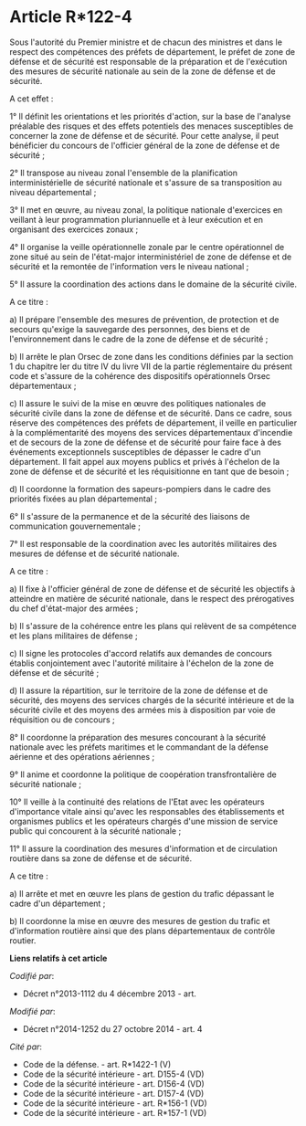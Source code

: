 # Article R*122-4

Sous l'autorité du Premier ministre et de chacun des ministres et dans le respect des compétences des préfets de département,
le préfet de zone de défense et de sécurité est responsable de la préparation et de l'exécution des mesures de sécurité
nationale au sein de la zone de défense et de sécurité. 

A cet effet : 

1° Il définit les orientations et les priorités d'action, sur la base de l'analyse préalable des risques et des effets
potentiels des menaces susceptibles de concerner la zone de défense et de sécurité. Pour cette analyse, il peut bénéficier du
concours de l'officier général de la zone de défense et de sécurité ; 

2° Il transpose au niveau zonal l'ensemble de la planification interministérielle de sécurité nationale et s'assure de sa
transposition au niveau départemental ; 

3° Il met en œuvre, au niveau zonal, la politique nationale d'exercices en veillant à leur programmation pluriannuelle et à
leur exécution et en organisant des exercices zonaux ; 

4° Il organise la veille opérationnelle zonale par le centre opérationnel de zone situé au sein de l'état-major
interministériel de zone de défense et de sécurité et la remontée de l'information vers le niveau national ; 

5° Il assure la coordination des actions dans le domaine de la sécurité civile. 

A ce titre : 

a) Il prépare l'ensemble des mesures de prévention, de protection et de secours qu'exige la sauvegarde des personnes, des
biens et de l'environnement dans le cadre de la zone de défense et de sécurité ; 

b) Il arrête le plan Orsec de zone dans les conditions définies par la section 1 du chapitre Ier du titre IV du livre VII de
la partie réglementaire du présent code et s'assure de la cohérence des dispositifs opérationnels Orsec départementaux ; 

c) Il assure le suivi de la mise en œuvre des politiques nationales de sécurité civile dans la zone de défense et de
sécurité. Dans ce cadre, sous réserve des compétences des préfets de département, il veille en particulier à la
complémentarité des moyens des services départementaux d'incendie et de secours de la zone de défense et de sécurité pour
faire face à des événements exceptionnels susceptibles de dépasser le cadre d'un département. Il fait appel aux moyens
publics et privés à l'échelon de la zone de défense et de sécurité et les réquisitionne en tant que de besoin ; 

d) Il coordonne la formation des sapeurs-pompiers dans le cadre des priorités fixées au plan départemental ; 

6° Il s'assure de la permanence et de la sécurité des liaisons de communication gouvernementale ; 

7° Il est responsable de la coordination avec les autorités militaires des mesures de défense et de sécurité nationale. 

A ce titre : 

a) Il fixe à l'officier général de zone de défense et de sécurité les objectifs à atteindre en matière de sécurité nationale,
dans le respect des prérogatives du chef d'état-major des armées ; 

b) Il s'assure de la cohérence entre les plans qui relèvent de sa compétence et les plans militaires de défense ; 

c) Il signe les protocoles d'accord relatifs aux demandes de concours établis conjointement avec l'autorité militaire à
l'échelon de la zone de défense et de sécurité ; 

d) Il assure la répartition, sur le territoire de la zone de défense et de sécurité, des moyens des services chargés de la
sécurité intérieure et de la sécurité civile et des moyens des armées mis à disposition par voie de réquisition ou de
concours ; 

8° Il coordonne la préparation des mesures concourant à la sécurité nationale avec les préfets maritimes et le commandant de
la défense aérienne et des opérations aériennes ; 

9° Il anime et coordonne la politique de coopération transfrontalière de sécurité nationale ; 

10° Il veille à la continuité des relations de l'Etat avec les opérateurs d'importance vitale ainsi qu'avec les responsables
des établissements et organismes publics et les opérateurs chargés d'une mission de service public qui concourent à la
sécurité nationale ; 

11° Il assure la coordination des mesures d'information et de circulation routière dans sa zone de défense et de sécurité. 

A ce titre : 

a) Il arrête et met en œuvre les plans de gestion du trafic dépassant le cadre d'un département ; 

b) Il coordonne la mise en œuvre des mesures de gestion du trafic et d'information routière ainsi que des plans
départementaux de contrôle routier.

**Liens relatifs à cet article**

_Codifié par_:

  - Décret n°2013-1112 du 4 décembre 2013 - art.

_Modifié par_:

  - Décret n°2014-1252 du 27 octobre 2014 - art. 4

_Cité par_:

  - Code de la défense. - art. R*1422-1 (V)
  - Code de la sécurité intérieure - art. D155-4 (VD)
  - Code de la sécurité intérieure - art. D156-4 (VD)
  - Code de la sécurité intérieure - art. D157-4 (VD)
  - Code de la sécurité intérieure - art. R*156-1 (VD)
  - Code de la sécurité intérieure - art. R*157-1 (VD)
